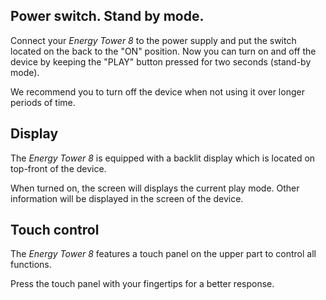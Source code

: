 ## Power switch. Stand by mode.

Connect your *Energy Tower 8* to the power supply and put the switch located on the back to the "ON" position. Now you can turn on and off the device by keeping the "PLAY" button pressed for two seconds (stand-by mode).

We recommend you to turn off the device when not using it over longer periods of time.


## Display

The *Energy  Tower 8* is equipped with a backlit display which is located on top-front of the device.

When turned on, the screen will displays the current play mode. Other information will be displayed in the screen of the device.


## Touch control

The *Energy Tower 8* features a touch panel on the upper part to control all functions.

Press the touch panel with your fingertips for a better response.


